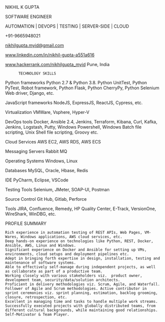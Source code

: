 NIKHIL K GUPTA

SOFTWARE ENGINEER

AUTOMATION | DEVOPS | TESTING | SERVER-SIDE | CLOUD

+91-9665948021

nikhilgupta.myid@gmail.com

www.linkedin.com/in/nikhil-gupta-a551a616

www.hackerrank.com/nikhilgupta_myid
	      Pune, India


          TECHNOLOGY SKILLS
	  
Python frameworks	Python 2.7 & Python 3.8. Python UnitTest, Python PyTest, Robot framework, Python Flask, Python CherryPy, Python Selenium Web driver, Django, etc.

JavaScript frameworks	NodeJS, ExpressJS, ReactJS, Cypress, etc.

Virtualization	VMWare, Vsphere, Hyper-V

DevOps tools 	Docker, Ansible 2.4, Jenkins, Terraform, Kibana, Curl, Kafka, Jenkins, Logstash, Putty, Windows Powershell, Windows Batch file scripting, Unix Shell file scripting, Groovy etc.

Cloud Services	AWS EC2, AWS RDS, AWS ECS

Messaging Servers	Rabbit MQ

Operating Systems	Windows, Linux

Databases	MySQL, Oracle, Hbase, Redis

IDE	PyCharm, Eclipse, VSCode 

Testing Tools	Selenium, JMeter, SOAP-UI, Postman

Source Control	Git Hub, Gitlab, Perforce 

Tools	JIRA, Confluence, Remedy, HP Quality Center, E-Track, VersionOne, WireShark, WinDBG, etc.


PROFILE SUMMARY


	Rich experience in automation testing of REST APIs, Web Pages, VM-Wares, Windows applications, AWS cloud services, etc.
	Deep hands-on experience on technologies like Python, REST, Docker, Ansible, AWS, Linux and Windows.
	Significant experience on Docker and Ansible for setting up VMs, environments, cloud setups and deployment pipelines etc.
	Adept in bringing forth expertise in design, installation, testing and maintenance of software systems.
	Able to effectively self-manage during independent projects, as well as collaborate as part of a productive team.
	Working closely with various stakeholders viz.  product owner, development team, security/data/solution architects. 
	Proficient in delivery methodologies viz. Scrum, Agile, and Waterfall. Follower of Agile and Scrum methodologies. Active contributor in sprint ceremonies viz. sprint planning, estimation, backlog grooming, closure, retrospection, etc. 
	Excellent in managing time and tasks to handle multiple work streams. Successfully executed projects with globally distributed teams, from different cultural backgrounds, while maintaining good relationships.
	Self-Motivator & Team Player. 


